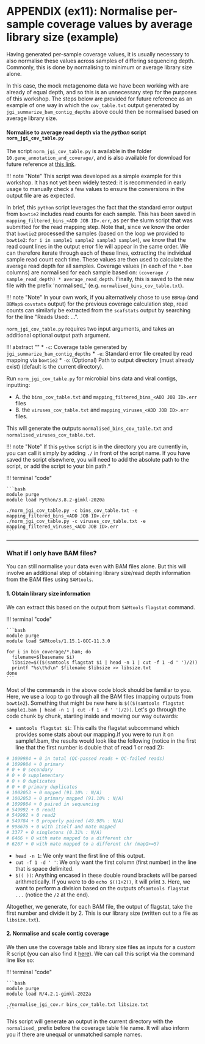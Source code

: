 # APPENDIX (ex11): Normalise per-sample coverage values by average library size (example)

Having generated per-sample coverage values, it is usually necessary to also normalise these values across samples of differing sequencing depth. Commonly, this is done by normalising to minimum or average library size alone. 

In this case, the mock metagenome data we have been working with are already of equal depth, and so this is an unnecessary step for the purposes of this workshop. The steps below are provided for future reference as an example of one way in which the `cov_table.txt` output generated by `jgi_summarize_bam_contig_depths` above could then be normalised based on average library size. 

#### Normalise to average read depth via the *python* script `norm_jgi_cov_table.py`

The script `norm_jgi_cov_table.py` is available in the folder `10.gene_annotation_and_coverage/`, and is also available for download for future reference at [this link](../scripts/norm_jgi_cov_table.py). 

!!! note "Note"
    This script was developed as a simple example for this workshop. It has not yet been widely tested: it is recommended in early usage to manually check a few values to ensure the conversions in the output file are as expected.

In brief, this `python` script leverages the fact that the standard error output from `bowtie2` includes read counts for each sample. This has been saved in `mapping_filtered_bins_<ADD JOB ID>.err`, as per the slurm script that was submitted for the read mapping step. Note that, since we know the order that `bowtie2` processed the samples (based on the loop we provided to `bowtie2`: `for i in sample1 sample2 sample3 sample4`), we know that the read count lines in the output error file will appear in the same order. We can therefore iterate through each of these lines, extracting the individual sample read count each time. These values are then used to calculate the average read depth for all samples. Coverage values (in each of the `*.bam` columns) are normalised for each sample based on: `(coverage / sample_read_depth) * average_read_depth`. Finally, this is saved to the new file with the prefix 'normalised_' (e.g. `normalised_bins_cov_table.txt`).

!!! note "Note"
    In your own work, if you alternatively chose to use `BBMap` (and `BBMap`s `covstats` output) for the previous coverage calculation step, read counts can similarly be extracted from the `scafstats` output by searching for the line "Reads Used: ...".

`norm_jgi_cov_table.py` requires two input arguments, and takes an additional optional output path argument.

!!! abstract ""
    * `-c`: Coverage table generated by `jgi_summarize_bam_contig_depths`
    * `-e`: Standard error file created by read mapping via `bowtie2`
    * `-o`: (Optional) Path to output directory (must already exist) (default is the current directory).

Run `norm_jgi_cov_table.py` for microbial bins data and viral contigs, inputting:

* A. the `bins_cov_table.txt` and `mapping_filtered_bins_<ADD JOB ID>.err` files
* B. the `viruses_cov_table.txt` and `mapping_viruses_<ADD JOB ID>.err` files. 

This will generate the outputs `normalised_bins_cov_table.txt` and `normalised_viruses_cov_table.txt`. 

!!! note "Note"
    If this `python` script is in the directory you are currently in, you can call it simply by adding `./` in front of the script name. If you have saved the script elsewhere, you will need to add the absolute path to the script, or add the script to your bin path.*

!!! terminal "code"

    ```bash
    module purge
    module load Python/3.8.2-gimkl-2020a
    
    ./norm_jgi_cov_table.py -c bins_cov_table.txt -e mapping_filtered_bins_<ADD JOB ID>.err
    ./norm_jgi_cov_table.py -c viruses_cov_table.txt -e mapping_filtered_viruses_<ADD JOB ID>.err
    ```

---

### What if I only have BAM files?
You can still normalise your data even with BAM files alone. But this will involve an additional step of obtaining library size/read depth information from the BAM files using `SAMtools`.

#### 1. Obtain library size information
We can extract this based on the output from `SAMtools` `flagstat` command.

!!! terminal "code"

    ```bash
    module purge
    module load SAMtools/1.15.1-GCC-11.3.0
    
    for i in bin_coverage/*.bam; do
      filename=$(basename $i)
      libsize=$(($(samtools flagstat $i | head -n 1 | cut -f 1 -d ' ')/2))
      printf "%s\t%d\n" $filename $libsize >> libsize.txt
    done
    ```

Most of the commands in the above code block should be familiar to you. Here, we use a loop to go through all the BAM files (mapping outputs from `bowtie2`). Something that might be new here is `$(($(samtools flagstat sample1.bam | head -n 1 | cut -f 1 -d ' ')/2))`. Let's go through the code chunk by chunk, starting inside and moving our way outwards:

- `samtools flagstat $i`: This calls the flagstat subcommand which provides some stats about our mapping.If you were to run it on sample1.bam, the results would look like the following (notice in the first line that the first number is double that of read 1 or read 2):
```bash
# 1099984 + 0 in total (QC-passed reads + QC-failed reads)
# 1099984 + 0 primary
# 0 + 0 secondary
# 0 + 0 supplementary
# 0 + 0 duplicates
# 0 + 0 primary duplicates
# 1002053 + 0 mapped (91.10% : N/A)
# 1002053 + 0 primary mapped (91.10% : N/A)
# 1099984 + 0 paired in sequencing
# 549992 + 0 read1
# 549992 + 0 read2
# 549784 + 0 properly paired (49.98% : N/A)
# 998676 + 0 with itself and mate mapped
# 3377 + 0 singletons (0.31% : N/A)
# 6466 + 0 with mate mapped to a different chr
# 6267 + 0 with mate mapped to a different chr (mapQ>=5)
``` 
- `head -n 1`: We only want the first line of this output.
- `cut -f 1 -d ' '`: We only want the first column (first number) in the line that is space delimited.
- `$(( ))`: Anything encased in these double round brackets will be parsed arithmetically. If you were to do `echo $((1+2))`, it will print `3`. Here, we want to perform a division based on the outputs of`samtools flagstat ...` (notice the `/2` at the end).

Altogether, we generate, for each BAM file, the output of flagstat, take the first number and divide it by 2. This is our library size (written out to a file as `libsize.txt`). 

#### 2. Normalise and scale contig coverage
We then use the coverage table and library size files as inputs for a custom R script (you can also find it [here](../scripts/normalise_jgi_cov.r)). We can call this script via the command line like so:

!!! terminal "code"

    ```bash
    module purge
    module load R/4.2.1-gimkl-2022a
    
    ./normalise_jgi_cov.r bins_cov_table.txt libsize.txt
    ```

This script will generate an output in the current directory with the `normalised_` prefix before the coverage table file name. It will also inform you if there are unequal or unmatched sample names.

